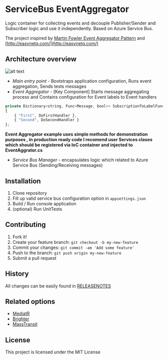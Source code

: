 # ServiceBus EventAggregator

Logic container for collecting events and decouple Publisher/Sender and Subscriber logic and use it independently. Based on Azure Service Bus.

The project inspired by [Martin Fowler Event Aggregator Pattern](https://martinfowler.com/eaaDev/EventAggregator.html) and [http://easynetq.com/](http://easynetq.com/)

## Architecture overview

![alt text](https://raw.githubusercontent.com/Boriszn/ServiceBus.EventAgregator/feature/SB-5-Update-Readme-Add-ReleaseNotes/assets/img/EventAggregator-Architecture.png "Logo Title Text 1")

* *Main entry point* - Bootstraps application configuration, Runs event aggregation, Sends tests messages
* *Event Aggregator* - [Key Component] Starts message aggregating process and Contains configuration for Event labels to Event handlers

```javascript
private Dictionary<string, Func<Message, bool>> SubscriptionToLabelFuncs => new Dictionary<string, Func<Message, bool>>
{
    { "First", DoFirstHandler },
    { "Second", DoSecondHandler }
};
```

**Event Aggregator example uses simple methods for demonstration purposes , in production ready code I recomend user Services clases which should be registered via IoC container and injected to EventAggrator.cs**

* *Service Bus Manager* - encapsulates logic which related to Azure Service Bus (Sending/Receiving messages)

## Installation

1. Clone repository
2. Fill up valid service bus configuration option in `appsettings.json`
3. Build / Run console application
4. (optional) Run UnitTests

## Contributing

1. Fork it!
2. Create your feature branch: `git checkout -b my-new-feature`
3. Commit your changes: `git commit -am 'Add some feature'`
4. Push to the branch: `git push origin my-new-feature`
5. Submit a pull request

## History

All changes can be easily found in [RELEASENOTES](ReleaseNotes.md)

## Related options

* [MediatR](https://github.com/jbogard/MediatR)
* [Brighter](https://brightercommand.github.io/Brighter/)
* [MassTransit](http://masstransit-project.com/MassTransit/)

## License

This project is licensed under the MIT License